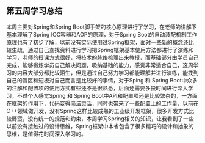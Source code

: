 ## 第五周学习总结
本周主要对Spring和Spring Boot脚手架的核心原理进行了学习，在老师的讲解下基本理解了Spring IOC容器和AOP的原理，对于Spring Boot的自动装配机制工作原理也有了初步了解，以前没有实际使用过Spring框架，面对一些新的概念还比较生疏，通过自己查找资料进行学习把Spring框架基本使用方法都进行了演练和学习，老师的授课方式很好，将技术的脉络梳理出来教授，而基础部分由学员自己完成，能够锻炼学员自己解决问题，吸纳基础的能力，感觉非常适合自己，这周学习的内容大部分都比较陌生，但是通过自己努力学习都能理解并进行演练，能找到自己的盲区和短板对自己而言是比较好的事情，对于Sping 和 Spring Boot中众多的注解和配置项的使用方式有些还不是很熟悉，后面还需要多投时间进行深入学习，不过个人感觉Spring 和 Spring Boot中API和配置项还是比较繁杂的，一方面在框架的作用下，代码变得简洁灵活，同时也带来了一些配置上的工作量，以前在C++领域做开发，没有Spring这样比较成熟的工业级开发框架，很多开发方式比较野蛮，没有统一的规范和约束，本周学习Spring相关的知识，让我看到了一些以前没有接触过的设计思维，Spring框架中本省包含了很多精巧的设计和抽象的思维，是值得花时间深入学习的。
